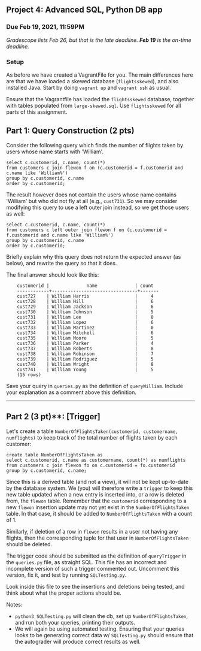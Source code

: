 ## Project 4: Advanced SQL, Python DB app
### Due Feb 19, 2021, 11:59PM

*Gradescope lists Feb 26, but that is the late deadline. **Feb 19** is the on-time deadline.*

### Setup

As before we have created a VagrantFile for you. The main differences here are that we have loaded a skewed database (`flightsskewed`), and also installed Java. Start by doing `vagrant up` and `vagrant ssh` as usual.

Ensure that the Vagrantfile has loaded
the `flightsskewed` database, together with tables populated from  `large-skewed.sql`. Use
`flightsskewed` for all parts of this assignment.

## Part 1: Query Construction (2 pts)

Consider the following query which finds the number of flights
  taken by users whose name starts with 'William'.

```
select c.customerid, c.name, count(*)
from customers c join flewon f on (c.customerid = f.customerid and c.name like 'William%')
group by c.customerid, c.name
order by c.customerid;
```

The result however does not contain the users whose name contains 'William' but who did
not fly at all (e.g., `cust731`). So we may consider
modifying this query to use a left outer join instead, so we get those users as well:

```
select c.customerid, c.name, count(*)
from customers c left outer join flewon f on (c.customerid = f.customerid and c.name like 'William%')
group by c.customerid, c.name
order by c.customerid;
```

Briefly explain why this query does not return the expected answer (as below), and rewrite the query so that it does.

The final answer should look like this:
```
	customerid |              name              | count
	------------+--------------------------------+-------
	cust727    | William Harris                 |     4
	cust728    | William Hill                   |     6
	cust729    | William Jackson                |     6
	cust730    | William Johnson                |     5
	cust731    | William Lee                    |     0
	cust732    | William Lopez                  |     6
	cust733    | William Martinez               |     0
	cust734    | William Mitchell               |     6
	cust735    | William Moore                  |     5
	cust736    | William Parker                 |     4
	cust737    | William Roberts                |     8
	cust738    | William Robinson               |     7
	cust739    | William Rodriguez              |     5
	cust740    | William Wright                 |     8
	cust741    | William Young                  |     5
	(15 rows)
```

Save your query in  `queries.py` as the definition of `queryWilliam`.
Include your explanation as a comment above this definition.

---
## Part 2 (3 pt)**: [Trigger]

Let's create a table `NumberOfFlightsTaken(customerid, customername,
numflights)` to keep track of the total number of flights taken by each
customer:
```
create table NumberOfFlightsTaken as
select c.customerid, c.name as customername, count(*) as numflights
from customers c join flewon fo on c.customerid = fo.customerid
group by c.customerid, c.name;
```

Since this is a derived table (and not a view), it will not be kept
up-to-date by the database system.  We (you) will therefore
write a `trigger` to keep this new table updated when a new entry is inserted
into, or a row is deleted from, the `flewon` table. Remember that the `customerid`
corresponding to a new `flewon` insertion update may not yet exist in the
`NumberOfFlightsTaken` table. In that case, it should be added to `NumberOfFlightsTaken`
with a count of 1. 

Similarly, if deletion of a row in `flewon`
results in a user not having any flights, then the corresponding tuple for
that user in `NumberOfFlightsTaken` should be deleted. 

The trigger code should be submitted as the definition of `queryTrigger` in
the `queries.py` file, as straight SQL. This file has an incorrect and
incomplete version of such a trigger commented out. Uncomment this version,
fix it, and test by running `SQLTesting.py`. 

Look inside this file to see
the insertions and deletions being tested, and think about what the proper
actions should be.

Notes:
- `python3 SQLTesting.py` will clean the db, set up `NumberOfFlightsTaken`,
  and run both your queries, printing their outputs.
- We will again be using automated testing. Ensuring that your queries looks to
  be generating correct data w/ `SQLTesting.py` should ensure that the
  autograder will produce correct results as well.

